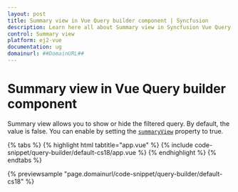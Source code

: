 ```yaml
---
layout: post
title: Summary view in Vue Query builder component | Syncfusion
description: Learn here all about Summary view in Syncfusion Vue Query builder component of Syncfusion Essential JS 2 and more.
control: Summary view 
platform: ej2-vue
documentation: ug
domainurl: ##DomainURL##
---
```


# Summary view in Vue Query builder component

Summary view allows you to show or hide the filtered query. By default, the value is false. You can enable by setting the [`summaryView`](https://ej2.syncfusion.com/vue/documentation/api/query-builder/#summaryview) property to true.

{% tabs %}
{% highlight html tabtitle="app.vue" %}
{% include code-snippet/query-builder/default-cs18/app.vue %}
{% endhighlight %}
{% endtabs %}
        
{% previewsample "page.domainurl/code-snippet/query-builder/default-cs18" %}